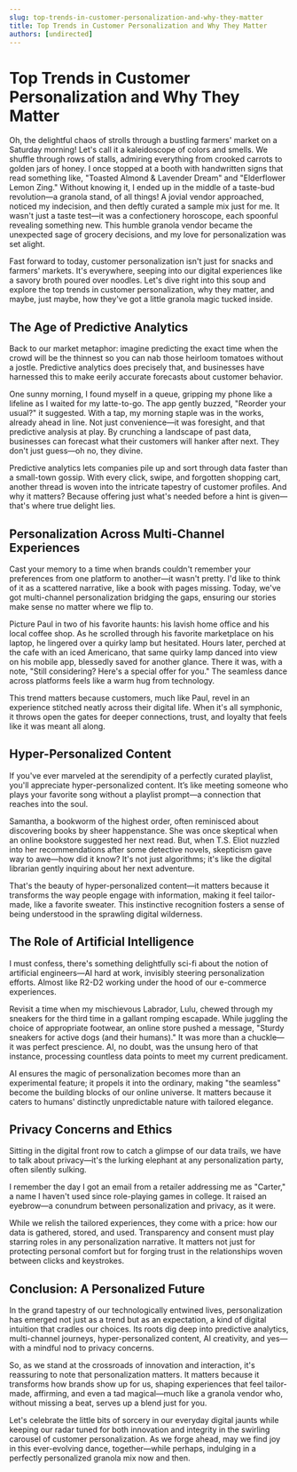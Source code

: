 ```yaml
---
slug: top-trends-in-customer-personalization-and-why-they-matter
title: Top Trends in Customer Personalization and Why They Matter
authors: [undirected]
---
```



# Top Trends in Customer Personalization and Why They Matter

Oh, the delightful chaos of strolls through a bustling farmers' market on a Saturday morning! Let's call it a kaleidoscope of colors and smells. We shuffle through rows of stalls, admiring everything from crooked carrots to golden jars of honey. I once stopped at a booth with handwritten signs that read something like, "Toasted Almond & Lavender Dream" and "Elderflower Lemon Zing." Without knowing it, I ended up in the middle of a taste-bud revolution—a granola stand, of all things! A jovial vendor approached, noticed my indecision, and then deftly curated a sample mix just for me. It wasn't just a taste test—it was a confectionery horoscope, each spoonful revealing something new. This humble granola vendor became the unexpected sage of grocery decisions, and my love for personalization was set alight.

Fast forward to today, customer personalization isn't just for snacks and farmers' markets. It's everywhere, seeping into our digital experiences like a savory broth poured over noodles. Let's dive right into this soup and explore the top trends in customer personalization, why they matter, and maybe, just maybe, how they've got a little granola magic tucked inside.

## The Age of Predictive Analytics

Back to our market metaphor: imagine predicting the exact time when the crowd will be the thinnest so you can nab those heirloom tomatoes without a jostle. Predictive analytics does precisely that, and businesses have harnessed this to make eerily accurate forecasts about customer behavior.

One sunny morning, I found myself in a queue, gripping my phone like a lifeline as I waited for my latte-to-go. The app gently buzzed, "Reorder your usual?" it suggested. With a tap, my morning staple was in the works, already ahead in line. Not just convenience—it was foresight, and that predictive analysis at play. By crunching a landscape of past data, businesses can forecast what their customers will hanker after next. They don't just guess—oh no, they divine.

Predictive analytics lets companies pile up and sort through data faster than a small-town gossip. With every click, swipe, and forgotten shopping cart, another thread is woven into the intricate tapestry of customer profiles. And why it matters? Because offering just what's needed before a hint is given—that's where true delight lies.

## Personalization Across Multi-Channel Experiences

Cast your memory to a time when brands couldn't remember your preferences from one platform to another—it wasn't pretty. I'd like to think of it as a scattered narrative, like a book with pages missing. Today, we've got multi-channel personalization bridging the gaps, ensuring our stories make sense no matter where we flip to.

Picture Paul in two of his favorite haunts: his lavish home office and his local coffee shop. As he scrolled through his favorite marketplace on his laptop, he lingered over a quirky lamp but hesitated. Hours later, perched at the cafe with an iced Americano, that same quirky lamp danced into view on his mobile app, blessedly saved for another glance. There it was, with a note, "Still considering? Here's a special offer for you." The seamless dance across platforms feels like a warm hug from technology.

This trend matters because customers, much like Paul, revel in an experience stitched neatly across their digital life. When it's all symphonic, it throws open the gates for deeper connections, trust, and loyalty that feels like it was meant all along.

## Hyper-Personalized Content

If you've ever marveled at the serendipity of a perfectly curated playlist, you'll appreciate hyper-personalized content. It’s like meeting someone who plays your favorite song without a playlist prompt—a connection that reaches into the soul.

Samantha, a bookworm of the highest order, often reminisced about discovering books by sheer happenstance. She was once skeptical when an online bookstore suggested her next read. But, when T.S. Eliot nuzzled into her recommendations after some detective novels, skepticism gave way to awe—how did it know? It's not just algorithms; it's like the digital librarian gently inquiring about her next adventure.

That's the beauty of hyper-personalized content—it matters because it transforms the way people engage with information, making it feel tailor-made, like a favorite sweater. This instinctive recognition fosters a sense of being understood in the sprawling digital wilderness.

## The Role of Artificial Intelligence

I must confess, there's something delightfully sci-fi about the notion of artificial engineers—AI hard at work, invisibly steering personalization efforts. Almost like R2-D2 working under the hood of our e-commerce experiences.

Revisit a time when my mischievous Labrador, Lulu, chewed through my sneakers for the third time in a gallant romping escapade. While juggling the choice of appropriate footwear, an online store pushed a message, "Sturdy sneakers for active dogs (and their humans)." It was more than a chuckle—it was perfect prescience. AI, no doubt, was the unsung hero of that instance, processing countless data points to meet my current predicament.

AI ensures the magic of personalization becomes more than an experimental feature; it propels it into the ordinary, making "the seamless" become the building blocks of our online universe. It matters because it caters to humans' distinctly unpredictable nature with tailored elegance.

## Privacy Concerns and Ethics

Sitting in the digital front row to catch a glimpse of our data trails, we have to talk about privacy—it's the lurking elephant at any personalization party, often silently sulking.

I remember the day I got an email from a retailer addressing me as "Carter," a name I haven't used since role-playing games in college. It raised an eyebrow—a conundrum between personalization and privacy, as it were.

While we relish the tailored experiences, they come with a price: how our data is gathered, stored, and used. Transparency and consent must play starring roles in any personalization narrative. It matters not just for protecting personal comfort but for forging trust in the relationships woven between clicks and keystrokes.

## Conclusion: A Personalized Future

In the grand tapestry of our technologically entwined lives, personalization has emerged not just as a trend but as an expectation, a kind of digital intuition that cradles our choices. Its roots dig deep into predictive analytics, multi-channel journeys, hyper-personalized content, AI creativity, and yes—with a mindful nod to privacy concerns.

So, as we stand at the crossroads of innovation and interaction, it's reassuring to note that personalization matters. It matters because it transforms how brands show up for us, shaping experiences that feel tailor-made, affirming, and even a tad magical—much like a granola vendor who, without missing a beat, serves up a blend just for you.

Let's celebrate the little bits of sorcery in our everyday digital jaunts while keeping our radar tuned for both innovation and integrity in the swirling carousel of customer personalization. As we forge ahead, may we find joy in this ever-evolving dance, together—while perhaps, indulging in a perfectly personalized granola mix now and then.